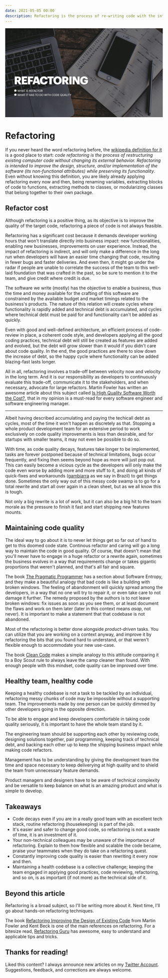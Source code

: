 ```yaml
---
date: 2021-05-05 00:00
description: Refactoring is the process of re-writing code with the intent of improving its quality without changing its external behavior. It is a constant effort that an engineering team has to make to keep or improve code quality. This post summarizes a lot of what I learned by refactoring both huge and tiny pieces of the [iFood](https://apps.apple.com/br/app/ifood-delivery-de-comida/id483017239) app.
---
```

<img src="https://raw.githubusercontent.com/lucas1295santos/lucas1295santos.github.io/master/images/refactoring-header.jpeg" alt="Refactoring"/>

# Refactoring

If you never heard the word refactoring before, the [wikipedia definition for it](https://en.wikipedia.org/wiki/Code_refactoring) is a good place to start: *code refactoring is the process of restructuring existing computer code without changing its external behavior. Refactoring is intended to improve the design, structure, and/or implementation of the software (its non-functional attributes) while preserving its functionality*. Even without knowing this definition, you are likely already applying refactoring every now and then, being renaming variables, extracting blocks of code to functions, extracting methods to classes, or modularizing classes that belong together to their own package.

## Refactor cost

Although refactoring is a positive thing, as its objective is to improve the quality of the target code, refactoring a piece of code is not always feasible.

Refactoring has a significant cost because it demands developer working hours that won't translate directly into business impact: new functionalities, enabling new businesses, improvements on user experience. Instead, the impact of refactoring is indirect, and will only make a difference in the long run when developers will have an easier time changing that code, resulting in fewer bugs and faster deliveries. And even then, it might go under the radar if people are unable to correlate the success of the team to this well-laid foundation that was crafted in the past, so be sure to mention it to the team, and give credit where credit is due.

The software we write (mostly) has the objective to enable a business, thus the time and money available for the crafting of this software are constrained by the available budget and market timings related to the business's products. The nature of this relation will create cycles where functionality is rapidly added and technical debt is accumulated, and cycles where technical debt must be paid for and functionality can't be added as quickly.

Even with good and well-defined architecture, an efficient process of code-review in place, a coherent code style, and developers applying all the good coding practices, technical debt will still be created as features are added and evolved, but the debt will grow slower than it would if you didn't care about code quality. In the end, the good practices are there to slow down the increase of debt, so the happy cycle where functionality can be added blazing-fast lasts longer.

All in all, refactoring involves a trade-off between velocity now and velocity in the long term. And it is our responsibility as developers to continuously evaluate this trade-off, communicate it to the stakeholders, and when necessary, advocate for large refactors. Martin Fowler has written an awesome article about this subject called [Is High Quality Software Worth the Cost?](https://www.martinfowler.com/articles/is-quality-worth-cost.html), that in my opinion is a must-read for every software engineer and software engineering manager.

---

Albeit having described accumulating and paying the techicall debt as cycles, most of the time it won't happen as discretely as that. Stopping a whole product development team for an extensive period to work exclusively on code quality improvements is less than desirable, and for startups with smaller teams, it may not even be possible to do so.

With time, as code quality decays, features take longer to be implemented, tasks are forever postponed because of technical limitations, bugs occur frequently, and fixing then seems beyond hope as more will just pop out. This can easily become a vicious cycle as the developers will only make the code even worse by adding more and more stuff to it, and doing all kinds of quick-fixes and workarounds ([gambiarra](https://www.urbandictionary.com/define.php?term=Gambiarra) as we say in Brazil) to get things done. Sometimes the only way out of this messy code swamp is to go for a total rewrite and start all over again in a clean sheet, but as we all know this is tough.

Not only a big rewrite is a lot of work, but it can also be a big hit to the team morale as the pressure to finish it fast and start shipping new features mounts.

## Maintaining code quality

The ideal way to go about it is to never let things get so far out of hand to get to this doomed code state. Continous refactor and caring will go a long way to maintain the code in good quality. Of course, that doesn't mean that you'll never have to engage in a huge refactor or a rewrite again, sometimes the business evolves in a way that requirements change or takes gigantic proportions that weren't planned, and that's all fair and square.

The book [The Pragmatic Programmer](https://www.amazon.com/Pragmatic-Programmer-journey-mastery-Anniversary/dp/0135957052) has a section about Software Entropy, and they make a beautiful analogy that bad code is like a building with broken windows. The feeling of abandonment will quickly spread among the developers, in a way that no one will try to repair it, or even take care to not damage it further. The remedy proposed by the authors is to not leave broken windows: fix issues as soon as you see them, or at least document the flaws and work on them later (later in this context means *asap*, not never). It is important to make a statement that that codebase is not abandoned.

Most of the refactoring is better done alongside *product-driven* tasks. You can utilize that you are working on a context anyway, and improve it by refactoring the bits that you found hard to understand, or that weren't flexible enough to accommodate your new use-case.

The book [Clean Code](https://www.amazon.com/Clean-Code-Handbook-Software-Craftsmanship/dp/0132350882) makes a simple analogy to this attitude comparing it to a Boy Scout rule to always leave the camp cleaner than found. With enough people with this mindset, code quality can be improved over time.

## Healthy team, healthy code

Keeping a healthy codebase is not a task to be tackled by an individual, refactoring messy chunks of code may be impossible without a supporting team. The improvements made by one person can be quickly dimmed by other developers going in the opposite direction.

To be able to engage and keep developers comfortable in taking code quality seriously, it is important to have the whole team stand by it. 

The engineering team should be supporting each other by reviewing code, designing solutions together, pair programming, keeping track of technical debt, and backing each other up to keep the shipping business impact while making code refactors.

Management has to be understanding by giving the development team the time and space necessary to keep deliverying at high quality and to shield the team from unnecessary feature demands.

Product managers and designers have to be aware of technical complexity and be versatile to keep balance on what is an amazing product and what is simple to develop.

## Takeaways

- Code decays even if you are in a really good team with an excellent tech stack, routine refactoring (housekeeping) is part of the job.
- It's easier and safer to change good code, so refactoring is not a waste of time, it is an investment of it.
- Your non-technical colleagues may be unaware of the importance of refactoring. Explain to them how flexible and scalable the code became, praise your teammates when they do take on a refactoring quest.
- Constantly improving code quality is easier than rewriting it every now and then.
- Maintaining a health codebase is a collective challenge; keeping the team engaged in applying good practices, code reviewing, refactoring, and so on, is as important (if not more) as the technical side of it.

## Beyond this article

Refactoring is a broad subject, so I'll be writing more about it. Next time, I'll go about hands-on refactoring techniques.

The book [Refactoring Improving the Design of Existing Code](https://martinfowler.com/books/refactoring.html) from Martin Fowler and Kent Beck is one of the main references on refactoring. For a bitesize read, [Refactoring Guru](https://refactoring.guru/refactoring) has awesome, easy to understand and applicable tips and tricks.

## Thanks for reading!

Liked this content? I always announce new articles on my [Twitter Account](https://twitter.com/oliveira__lucas). Suggestions, feedback, and corrections are always welcome.